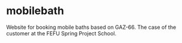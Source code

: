 # mobilebath
 Website for booking mobile baths based on GAZ-66. The case of the customer at the FEFU Spring Project School.
